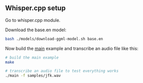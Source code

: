 ## Whisper.cpp setup

Go to whisper.cpp module. 

Download the base.en model:

```bash
bash ./models/download-ggml-model.sh base.en
```

Now build the [main](examples/main) example and transcribe an audio file like this:

```bash
# build the main example
make

# transcribe an audio file to test everything works
./main -f samples/jfk.wav
```
